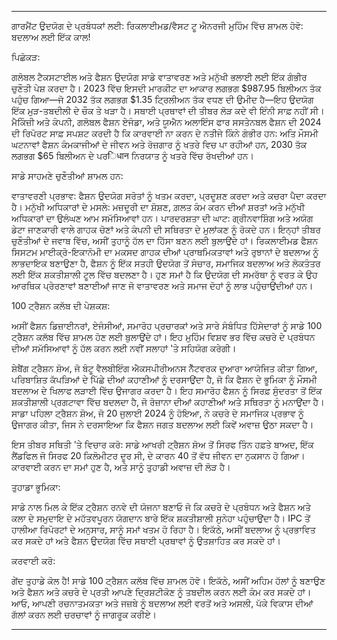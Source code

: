 ---

ਗਾਰਮੈਂਟ ਉਦਯੋਗ ਦੇ ਪ੍ਰਬੰਧਕਾਂ ਲਈ: ਰਿਕਲਾਈਮਡ/ਵੈਸਟ ਟੂ ਐਨਰਜੀ ਮੁਹਿੰਮ ਵਿੱਚ ਸ਼ਾਮਲ ਹੋਵੋ: ਬਦਲਾਅ ਲਈ ਇੱਕ ਕਾਲ!

ਪਿਛੋਕੜ:

ਗਲੋਬਲ ਟੈਕਸਟਾਈਲ ਅਤੇ ਫੈਸ਼ਨ ਉਦਯੋਗ ਸਾਡੇ ਵਾਤਾਵਰਣ ਅਤੇ ਮਨੁੱਖੀ ਭਲਾਈ ਲਈ ਇੱਕ ਗੰਭੀਰ ਚੁਣੌਤੀ ਪੇਸ਼ ਕਰਦਾ ਹੈ। 2023 ਵਿੱਚ ਇਸਦੀ ਮਾਰਕੀਟ ਦਾ ਆਕਾਰ ਲਗਭਗ $987.95 ਬਿਲੀਅਨ ਤੱਕ ਪਹੁੰਚ ਗਿਆ—ਜੋ 2032 ਤੱਕ ਲਗਭਗ $1.35 ਟ੍ਰਿਲੀਅਨ ਤੱਕ ਵਧਣ ਦੀ ਉਮੀਦ ਹੈ—ਇਹ ਉਦਯੋਗ ਇੱਕ ਮੁੜ-ਤਬਦੀਲੀ ਦੇ ਚੌਕ ਤੇ ਖੜਾ ਹੈ। ਸਥਾਈ ਪ੍ਰਥਾਵਾਂ ਦੀ ਤੀਬਰ ਲੋੜ ਕਦੇ ਵੀ ਇੰਨੀ ਸਾਫ਼ ਨਹੀਂ ਸੀ। ਮੈਕਿੰਜ਼ੀ ਅਤੇ ਕੰਪਨੀ, ਗਲੋਬਲ ਫੈਸ਼ਨ ਏਜੰਡਾ, ਅਤੇ ਯੂਐਨ ਅਲਾਇੰਸ ਫਾਰ ਸਸਤੇਨਬਲ ਫੈਸ਼ਨ ਦੀ 2024 ਦੀ ਰਿਪੋਰਟ ਸਾਫ਼ ਸਪਸ਼ਟ ਕਰਦੀ ਹੈ ਕਿ ਕਾਰਵਾਈ ਨਾ ਕਰਨ ਦੇ ਨਤੀਜੇ ਕਿੰਨੇ ਗੰਭੀਰ ਹਨ: ਅਤਿ ਮੌਸਮੀ ਘਟਨਾਵਾਂ ਫੈਸ਼ਨ ਕੰਮਕਾਜੀਆਂ ਦੇ ਜੀਵਨ ਅਤੇ ਰੋਜ਼ਗਾਰ ਨੂੰ ਖਤਰੇ ਵਿਚ ਪਾ ਰਹੀਆਂ ਹਨ, 2030 ਤੱਕ ਲਗਭਗ $65 ਬਿਲੀਅਨ ਦੇ ਪਰिधान ਨਿਰਯਾਤ ਨੂੰ ਖਤਰੇ ਵਿੱਚ ਰੱਖਦੀਆਂ ਹਨ।

ਸਾਡੇ ਸਾਹਮਣੇ ਚੁਣੌਤੀਆਂ ਸ਼ਾਮਲ ਹਨ:

ਵਾਤਾਵਰਣੀ ਪ੍ਰਭਾਵ: ਫੈਸ਼ਨ ਉਦਯੋਗ ਸਰੋਤਾਂ ਨੂੰ ਖਤਮ ਕਰਦਾ, ਪ੍ਰਦੂਸ਼ਣ ਕਰਦਾ ਅਤੇ ਕਚਰਾ ਪੈਦਾ ਕਰਦਾ ਹੈ।
ਮਨੁੱਖੀ ਅਧਿਕਾਰਾਂ ਦੇ ਮਸਲੇ: ਮਜ਼ਦੂਰੀ ਦਾ ਸ਼ੋਸ਼ਣ, ਗ਼ਲਤ ਕੰਮ ਕਰਨ ਦੀਆਂ ਸ਼ਰਤਾਂ ਅਤੇ ਮਨੁੱਖੀ ਅਧਿਕਾਰਾਂ ਦਾ ਉਲੰਘਣ ਆਮ ਸਮੱਸਿਆਵਾਂ ਹਨ।
ਪਾਰਦਰਸ਼ਤਾ ਦੀ ਘਾਟ: ਗ੍ਰੀਨਵਾਸ਼ਿੰਗ ਅਤੇ ਅਯੋਗ ਡੇਟਾ ਜਾਣਕਾਰੀ ਵਾਲੇ ਗਾਹਕ ਚੋਣਾਂ ਅਤੇ ਕੰਪਨੀ ਦੀ ਸਥਿਰਤਾ ਦੇ ਮੁਲਾਂਕਣ ਨੂੰ ਰੋਕਦੇ ਹਨ।
ਇਨ੍ਹਾਂ ਤੀਬਰ ਚੁਣੌਤੀਆਂ ਦੇ ਜਵਾਬ ਵਿੱਚ, ਅਸੀਂ ਤੁਹਾਨੂੰ ਹੱਲ ਦਾ ਹਿੱਸਾ ਬਣਨ ਲਈ ਬੁਲਾਉਂਦੇ ਹਾਂ। ਰਿਕਲਾਈਮਡ ਫੈਸ਼ਨ ਸਿਸਟਮ ਮਾਈਕ੍ਰੋ-ਇਕਾਨੋਮੀ ਦਾ ਮਕਸਦ ਗਾਹਕ ਦੀਆਂ ਪ੍ਰਾਥਮਿਕਤਾਵਾਂ ਅਤੇ ਰੁਝਾਨਾਂ ਦੇ ਬਦਲਾਅ ਨੂੰ ਲਾਭਦਾਇਕ ਬਣਾਉਣਾ ਹੈ, ਫੈਸ਼ਨ ਨੂੰ ਇੱਕ ਸਤਹੀ ਉਦਯੋਗ ਤੋਂ ਸੰਚਾਰ, ਸਮਾਜਿਕ ਬਦਲਾਅ ਅਤੇ ਲੋਕਤੰਤਰ ਲਈ ਇੱਕ ਸ਼ਕਤੀਸ਼ਾਲੀ ਟੂਲ ਵਿੱਚ ਬਦਲਣਾ ਹੈ। ਹੁਣ ਸਮਾਂ ਹੈ ਕਿ ਉਦਯੋਗ ਦੀ ਸਮਰੱਥਾ ਨੂੰ ਵਰਤ ਕੇ ਉਹ ਆਰਥਿਕ ਪ੍ਰੇਰਣਾਵਾਂ ਬਣਾਈਆਂ ਜਾਣ ਜੋ ਵਾਤਾਵਰਣ ਅਤੇ ਸਮਾਜ ਦੋਹਾਂ ਨੂੰ ਲਾਭ ਪਹੁੰਚਾਉਂਦੀਆਂ ਹਨ।

100 ਟ੍ਰੈਸ਼ਨ ਕਲੱਬ ਦੀ ਪੇਸ਼ਕਸ਼:

ਅਸੀਂ ਫੈਸ਼ਨ ਡਿਜ਼ਾਈਨਰਾਂ, ਏਜੰਸੀਆਂ, ਸਮਾਰੋਹ ਪ੍ਰਚਾਰਕਾਂ ਅਤੇ ਸਾਰੇ ਸੰਬੰਧਿਤ ਹਿੱਸੇਦਾਰਾਂ ਨੂੰ ਸਾਡੇ 100 ਟ੍ਰੈਸ਼ਨ ਕਲੱਬ ਵਿੱਚ ਸ਼ਾਮਲ ਹੋਣ ਲਈ ਬੁਲਾਉਂਦੇ ਹਾਂ। ਇਹ ਮੁਹਿੰਮ ਵਿਸ਼ਵ ਭਰ ਵਿੱਚ ਕਚਰੇ ਦੇ ਪ੍ਰਬੰਧਨ ਦੀਆਂ ਸਮੱਸਿਆਵਾਂ ਨੂੰ ਹੱਲ ਕਰਨ ਲਈ ਨਵੀਂ ਸਲਾਹਾਂ 'ਤੇ ਸਹਿਯੋਗ ਕਰੇਗੀ।

ਸ਼ੇਬੈਂਗ ਟ੍ਰੈਸ਼ਨ ਸ਼ੋਅ, ਜੋ ਬੰਟੂ ਵੈਲਬੀਇੰਗ ਐਕਸਪੀਰੀਅਨਸ ਨੈੱਟਵਰਕ ਦੁਆਰਾ ਆਯੋਜਿਤ ਕੀਤਾ ਗਿਆ, ਪਰਿਬਾਸ਼ਿਤ ਕੱਪੜਿਆਂ ਦੇ ਪਿੱਛੇ ਦੀਆਂ ਕਹਾਣੀਆਂ ਨੂੰ ਦਰਸਾਉਂਦਾ ਹੈ, ਜੋ ਕਿ ਫੈਸ਼ਨ ਦੇ ਭੂਮਿਕਾ ਨੂੰ ਮੌਸਮੀ ਬਦਲਾਅ ਦੇ ਖਿਲਾਫ ਲੜਾਈ ਵਿੱਚ ਉਜਾਗਰ ਕਰਦਾ ਹੈ। ਇਹ ਸਮਾਰੋਹ ਫੈਸ਼ਨ ਨੂੰ ਸਿਰਫ਼ ਸੁੰਦਰਤਾ ਤੋਂ ਇੱਕ ਸ਼ਕਤੀਸ਼ਾਲੀ ਪ੍ਰਗਟਾਵਾ ਵਿੱਚ ਬਦਲਦਾ ਹੈ, ਜੋ ਰੋਜ਼ਾਨਾ ਦੀਆਂ ਕਹਾਣੀਆਂ ਅਤੇ ਸਥਿਰਤਾ ਨੂੰ ਮਨਾਉਂਦਾ ਹੈ। ਸਾਡਾ ਪਹਿਲਾ ਟ੍ਰੈਸ਼ਨ ਸ਼ੋਅ, ਜੋ 20 ਜੁਲਾਈ 2024 ਨੂੰ ਹੋਇਆ, ਨੇ ਕਚਰੇ ਦੇ ਸਮਾਜਿਕ ਪ੍ਰਭਾਵ ਨੂੰ ਉਜਾਗਰ ਕੀਤਾ, ਜਿਸ ਨੇ ਦਰਸਾਇਆ ਕਿ ਫੈਸ਼ਨ ਜਗਤ ਬਦਲਾਅ ਲਈ ਕਿਵੇਂ ਅਵਾਜ਼ ਉਠਾ ਸਕਦਾ ਹੈ।

ਇਸ ਤੀਬਰ ਸਥਿਤੀ 'ਤੇ ਵਿਚਾਰ ਕਰੋ: ਸਾਡੇ ਆਖਰੀ ਟ੍ਰੈਸ਼ਨ ਸ਼ੋਅ ਤੋਂ ਸਿਰਫ ਤਿੰਨ ਹਫ਼ਤੇ ਬਾਅਦ, ਇੱਕ ਲੈਂਡਫਿਲ ਜੋ ਸਿਰਫ 20 ਕਿਲੋਮੀਟਰ ਦੂਰ ਸੀ, ਦੇ ਕਾਰਨ 40 ਤੋਂ ਵੱਧ ਜੀਵਨ ਦਾ ਨੁਕਸਾਨ ਹੋ ਗਿਆ। ਕਾਰਵਾਈ ਕਰਨ ਦਾ ਸਮਾਂ ਹੁਣ ਹੈ, ਅਤੇ ਸਾਨੂੰ ਤੁਹਾਡੀ ਅਵਾਜ਼ ਦੀ ਲੋੜ ਹੈ।

ਤੁਹਾਡਾ ਭੂਮਿਕਾ:

ਸਾਡੇ ਨਾਲ ਮਿਲ ਕੇ ਇੱਕ ਟ੍ਰੈਸ਼ਨ ਰਨਵੇ ਦੀ ਯੋਜਨਾ ਬਣਾਓ ਜੋ ਕਿ ਕਚਰੇ ਦੇ ਪ੍ਰਬੰਧਨ ਅਤੇ ਫੈਸ਼ਨ ਅਤੇ ਕਲਾ ਦੇ ਸਮੁਦਾਇ ਦੇ ਮਹੱਤਵਪੂਰਨ ਯੋਗਦਾਨ ਬਾਰੇ ਇੱਕ ਸ਼ਕਤੀਸ਼ਾਲੀ ਸੁਨੇਹਾ ਪਹੁੰਚਾਉਂਦਾ ਹੈ। IPC ਤੋਂ ਹਾਲੀਆ ਰਿਪੋਰਟਾਂ ਦੇ ਅਨੁਸਾਰ, ਸਾਨੂੰ ਸਮਾਂ ਖਤਮ ਹੋ ਰਿਹਾ ਹੈ। ਇਕੱਠੇ, ਅਸੀਂ ਬਦਲਾਅ ਨੂੰ ਪ੍ਰਭਾਵਿਤ ਕਰ ਸਕਦੇ ਹਾਂ ਅਤੇ ਫੈਸ਼ਨ ਉਦਯੋਗ ਵਿੱਚ ਸਥਾਈ ਪ੍ਰਥਾਵਾਂ ਨੂੰ ਉਤਸ਼ਾਹਿਤ ਕਰ ਸਕਦੇ ਹਾਂ।

ਕਰਵਾਈ ਕਰੋ:

ਗੇਂਦ ਤੁਹਾਡੇ ਕੋਲ ਹੈ! ਸਾਡੇ 100 ਟ੍ਰੈਸ਼ਨ ਕਲੱਬ ਵਿੱਚ ਸ਼ਾਮਲ ਹੋਵੋ। ਇਕੱਠੇ, ਅਸੀਂ ਅਹਿਮ ਹੱਲਾਂ ਨੂੰ ਬਣਾਉਣ ਅਤੇ ਫੈਸ਼ਨ ਅਤੇ ਕਚਰੇ ਦੇ ਪ੍ਰਤੀ ਆਪਣੇ ਦ੍ਰਿਸ਼ਟੀਕੋਣ ਨੂੰ ਤਬਦੀਲ ਕਰਨ ਲਈ ਕੰਮ ਕਰ ਸਕਦੇ ਹਾਂ। ਆਓ, ਆਪਣੀ ਰਚਨਾਤਮਕਤਾ ਅਤੇ ਜਜ਼ਬੇ ਨੂੰ ਬਦਲਾਅ ਲਈ ਵਰਤੋਂ ਅਤੇ ਅਸਲੀ, ਪੱਕੇ ਵਿਕਾਸ ਦੀਆਂ ਗੱਲਾਂ ਕਰਨ ਲਈ ਚਰਚਾਵਾਂ ਨੂੰ ਜਾਗਰੂਕ ਕਰੀਏ।

---